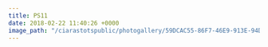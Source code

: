```yaml
---
title: PS11
date: 2018-02-22 11:40:26 +0000
image_path: "/ciarastotspublic/photogallery/59DCAC55-86F7-46E9-913E-94DCF4678353.jpeg"
---
```

